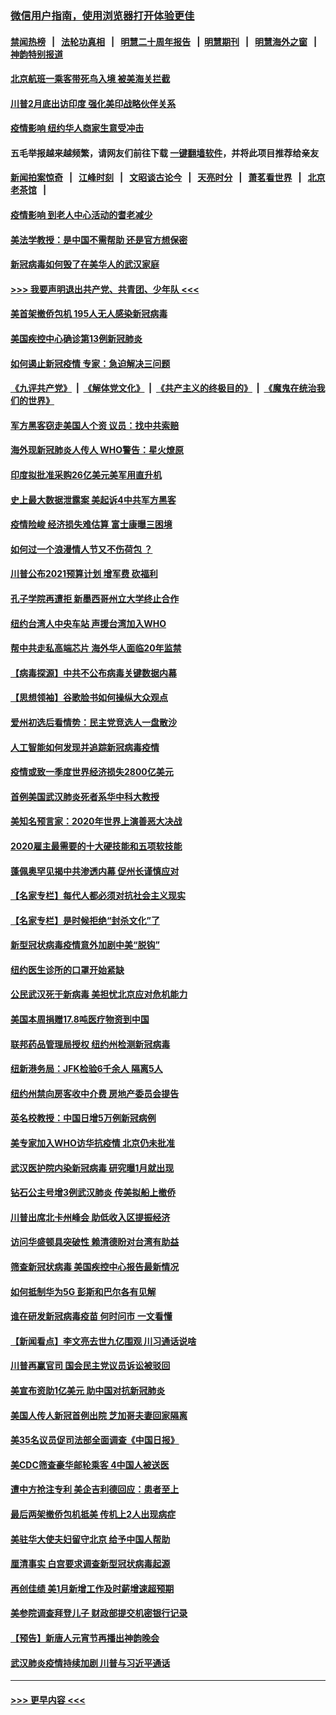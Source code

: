 ### [微信用户指南，使用浏览器打开体验更佳](https://github.com/gfw-breaker/banned-news1/blob/master/indexes/wechat-guide.md?t=0)
#### [禁闻热榜](热点新闻.md?t=0)  &nbsp;&nbsp;|&nbsp;&nbsp; [法轮功真相](https://github.com/gfw-breaker/truth/blob/master/README.md?t=0) &nbsp;&nbsp;|&nbsp;&nbsp; [明慧二十周年报告](https://github.com/gfw-breaker/mh-reports/blob/master/README.md?t=0) &nbsp;&nbsp;|&nbsp;&nbsp;[明慧期刊](https://github.com/gfw-breaker/mh-qikan) &nbsp;&nbsp;|&nbsp;&nbsp; [明慧海外之窗](https://github.com/gfw-breaker/mh-news/blob/master/README.md?t=0) &nbsp;&nbsp;|&nbsp;&nbsp; [神韵特别报道](https://github.com/gfw-breaker/mh-news/blob/master/shenyun.md?t=0)
#### [北京航班一乘客带死鸟入境 被美海关拦截](../pages/nsc412/n11861317.md?t=02120111) 
#### [川普2月底出访印度 强化美印战略伙伴关系](../pages/nsc412/n11860557.md?t=02120111) 
#### [疫情影响  纽约华人商家生意受冲击](../pages/nsc412/n11860284.md?t=02120111) 
#### 五毛举报越来越频繁，请网友们前往下载 [一键翻墙软件](https://github.com/gfw-breaker/ssr-accounts)，并将此项目推荐给亲友
#### [新闻拍案惊奇](https://github.com/gfw-breaker/banned-news1/blob/master/pages/link4.md) &nbsp;&nbsp;|&nbsp;&nbsp; [江峰时刻](https://github.com/gfw-breaker/banned-news1/blob/master/pages/link4.md) &nbsp;&nbsp;|&nbsp;&nbsp; [文昭谈古论今](https://github.com/gfw-breaker/banned-news1/blob/master/pages/link4.md) &nbsp;&nbsp;|&nbsp;&nbsp; [天亮时分](https://github.com/gfw-breaker/banned-news1/blob/master/pages/link4.md) &nbsp;&nbsp;|&nbsp;&nbsp; [萧茗看世界](https://github.com/gfw-breaker/banned-news1/blob/master/pages/link4.md) &nbsp;&nbsp;|&nbsp;&nbsp; [北京老茶馆](https://github.com/gfw-breaker/banned-news1/blob/master/pages/link4.md) &nbsp;&nbsp;|&nbsp;&nbsp; 
#### [疫情影响  到老人中心活动的耆老减少](../pages/nsc412/n11860199.md?t=02120111) 
#### [美法学教授：是中国不需帮助 还是官方想保密](../pages/nsc412/n11859492.md?t=02120111) 
#### [新冠病毒如何毁了在美华人的武汉家庭](../pages/nsc412/n11859524.md?t=02120111) 
#### [>>> 我要声明退出共产党、共青团、少年队 <<<](https://github.com/begood0513/goodnews/blob/master/quit/letter.md) 
#### [美首架撤侨包机 195人无人感染新冠病毒](../pages/nsc412/n11859908.md?t=02120111) 
#### [美国疾控中心确诊第13例新冠肺炎](../pages/nsc412/n11859966.md?t=02120111) 
#### [如何遏止新冠疫情 专家：急迫解决三问题](../pages/nsc412/n11859685.md?t=02120111) 
#### [《九评共产党》](https://github.com/begood0513/9ping.md/blob/master/README.md) &nbsp;|&nbsp; [《解体党文化》](../../../../jtdwh.md/blob/master/README.md)  &nbsp;|&nbsp; [《共产主义的终极目的》](../../../../gczydzjmd.md/blob/master/README.md) &nbsp;|&nbsp; [《魔鬼在统治我们的世界》](../../../../mgztzwmdsj.md/blob/master/README.md) 
#### [军方黑客窃走美国人个资 议员：找中共索赔](../pages/nsc412/n11859371.md?t=02120111) 
#### [海外现新冠肺炎人传人 WHO警告：星火燎原](../pages/nsc412/n11859252.md?t=02120111) 
#### [印度拟批准采购26亿美元美军用直升机](../pages/nsc412/n11859143.md?t=02120111) 
#### [史上最大数据泄露案 美起诉4中共军方黑客](../pages/nsc412/n11859115.md?t=02120111) 
#### [疫情险峻 经济损失难估算 富士康曝三困境](../pages/nsc412/n11859120.md?t=02120111) 
#### [如何过一个浪漫情人节又不伤荷包 ？](../pages/nsc412/n11858969.md?t=02120111) 
#### [川普公布2021预算计划 增军费 砍福利](../pages/nsc412/n11859012.md?t=02120111) 
#### [孔子学院再遭拒 新墨西哥州立大学终止合作](../pages/nsc412/n11858661.md?t=02120111) 
#### [纽约台湾人中央车站  声援台湾加入WHO](../pages/nsc412/n11857757.md?t=02120111) 
#### [帮中共走私高端芯片 海外华人面临20年监禁](../pages/nsc412/n11855016.md?t=02120111) 
#### [【病毒探源】中共不公布病毒关键数据内幕](../pages/nsc412/n11856584.md?t=02120111) 
#### [【思想领袖】谷歌脸书如何操纵大众观点](../pages/nsc412/n11680874.md?t=02120111) 
#### [爱州初选后看情势：民主党竞选人一盘散沙](../pages/nsc412/n11856557.md?t=02120111) 
#### [人工智能如何发现并追踪新冠病毒疫情](../pages/nsc412/n11856398.md?t=02120111) 
#### [疫情或致一季度世界经济损失2800亿美元](../pages/nsc412/n11855639.md?t=02120111) 
#### [首例美国武汉肺炎死者系华中科大教授](../pages/nsc412/n11855500.md?t=02120111) 
#### [美知名预言家：2020年世界上演善恶大决战](../pages/nsc412/n11855418.md?t=02120111) 
#### [2020雇主最需要的十大硬技能和五项软技能](../pages/nsc412/n11850953.md?t=02120111) 
#### [蓬佩奥罕见揭中共渗透内幕 促州长谨慎应对](../pages/nsc412/n11854685.md?t=02120111) 
#### [【名家专栏】每代人都必须对抗社会主义现实](../pages/nsc412/n11831412.md?t=02120111) 
#### [【名家专栏】是时候拒绝“封杀文化”了](../pages/nsc412/n11814093.md?t=02120111) 
#### [新型冠状病毒疫情意外加剧中美“脱钩”](../pages/nsc412/n11854475.md?t=02120111) 
#### [纽约医生诊所的口罩开始紧缺](../pages/nsc412/n11853364.md?t=02120111) 
#### [公民武汉死于新病毒 美担忧北京应对危机能力](../pages/nsc412/n11854331.md?t=02120111) 
#### [美国本周捐赠17.8吨医疗物资到中国](../pages/nsc412/n11854269.md?t=02120111) 
#### [联邦药品管理局授权  纽约州检测新冠病毒](../pages/nsc412/n11853371.md?t=02120111) 
#### [纽新港务局：JFK检验6千余人  隔离5人](../pages/nsc412/n11853366.md?t=02120111) 
#### [纽约州禁向房客收中介费  房地产委员会提告](../pages/nsc412/n11853360.md?t=02120111) 
#### [英名校教授：中国日增5万例新冠病例](../pages/nsc412/n11854174.md?t=02120111) 
#### [美专家加入WHO访华抗疫情 北京仍未批准](../pages/nsc412/n11854043.md?t=02120111) 
#### [武汉医护院内染新冠病毒 研究曝1月就出现](../pages/nsc412/n11852928.md?t=02120111) 
#### [钻石公主号增3例武汉肺炎 传美拟船上撤侨](../pages/nsc412/n11853240.md?t=02120111) 
#### [川普出席北卡州峰会 助低收入区提振经济](../pages/nsc412/n11853232.md?t=02120111) 
#### [访问华盛顿具突破性 赖清德盼对台湾有助益](../pages/nsc412/n11853129.md?t=02120111) 
#### [筛查新冠状病毒 美国疾控中心报告最新情况](../pages/nsc412/n11853070.md?t=02120111) 
#### [如何抵制华为5G 彭斯和巴尔各有见解](../pages/nsc412/n11852535.md?t=02120111) 
#### [谁在研发新冠病毒疫苗 何时问市 一文看懂](../pages/nsc412/n11852840.md?t=02120111) 
#### [【新闻看点】李文亮去世九亿围观 川习通话说啥](../pages/nsc412/n11852360.md?t=02120111) 
#### [川普再赢官司 国会民主党议员诉讼被驳回](../pages/nsc412/n11852287.md?t=02120111) 
#### [美宣布资助1亿美元 助中国对抗新冠肺炎](../pages/nsc412/n11852531.md?t=02120111) 
#### [美国人传人新冠首例出院 芝加哥夫妻回家隔离](../pages/nsc412/n11852452.md?t=02120111) 
#### [美35名议员促司法部全面调查《中国日报》](../pages/nsc412/n11852435.md?t=02120111) 
#### [美CDC筛查豪华邮轮乘客 4中国人被送医](../pages/nsc412/n11852085.md?t=02120111) 
#### [遭中方抢注专利 美企吉利德回应：患者至上](../pages/nsc412/n11852037.md?t=02120111) 
#### [最后两架撤侨包机抵美 传机上2人出现病症](../pages/nsc412/n11852173.md?t=02120111) 
#### [美驻华大使夫妇留守北京 给予中国人帮助](../pages/nsc412/n11852165.md?t=02120111) 
#### [厘清事实 白宫要求调查新型冠状病毒起源](../pages/nsc412/n11852106.md?t=02120111) 
#### [再创佳绩 美1月新增工作及时薪增速超预期](../pages/nsc412/n11852174.md?t=02120111) 
#### [美参院调查拜登儿子 财政部提交机密银行记录](../pages/nsc412/n11851808.md?t=02120111) 
#### [【预告】新唐人元宵节再播出神韵晚会](../pages/nsc412/n11843192.md?t=02120111) 
#### [武汉肺炎疫情持续加剧 川普与习近平通话](../pages/nsc412/n11851613.md?t=02120111) 

----
#### [ >>> 更早内容 <<< ](../indexes/nsc412-earlier.md)

